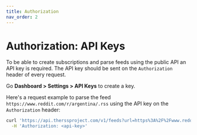 ```yaml
---
title: Authorization
nav_order: 2
---
```


# Authorization: API Keys

To be able to create subscriptions and parse feeds using the public API an API key is required. The API key should be sent on the `Authorization` header of every request.

Go **Dashboard > Settings > API Keys** to create a key.

Here's a request example to parse the feed `https://www.reddit.com/r/argentina/.rss` using the API key on the `Authorization` header:

```bash
curl 'https://api.therssproject.com/v1/feeds?url=https%3A%2F%2Fwww.reddit.com%2Fr%2Fargentina%2F.rss' \
  -H 'Authorization: <api-key>'
```
